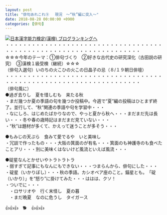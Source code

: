 ```yaml
---
layout: post
title: "俳句あれこれ⑨　 現況　～“秋”編に突入～"
date: 2018-08-28 00:00:00 +0900
categories: [俳句]
---
```


[![](/syuusyuu9701/assets/images/俳句あれこれ⑨-現況-～“秋”編に突入～-br_c_3028_1.gif)](http://blog.with2.net/link.php?1659096:3028 "日本漢字能力検定(漢検) ブログランキングへ")[日本漢字能力検定(漢検) ブログランキングへ](http://blog.with2.net/link.php?1659096:3028)  
・・・・・・・・・・・・・・・・・・・・・・・・・・・・・・・・・・・・・・・・・・・・・・・・・・・・・・・・・・・・・・・・・・・  
☆☆☆今年のテーマ：①俳句づくり　②好きな古代史の研究深化（古田説の研究）　③漢検１級受検（継続）☆☆☆  
（俳句入選句）いのちの火こひの火この日晶子の忌（８/１９朝日俳壇）  
・・・・・・・・・・・・・・・・・・・・・・・・・・・・・・・・・・・・・・・・・・・・・・・・・・・・・・・・・・・・・・・・・・・  
（俳句風に）  
●過ぎ去りし　夏を惜しむも　来たる秋  
・まだ幾つか夏の季語の句を幾つか投稿中。今週で“夏”編の投稿はひとまず終了。並行して、“秋”関連の季語や句を学習中・・・  
・なにしろ、はじめたばかりなので、やっと夏から秋へ・・・まだまだ先は長い・・・冬や春の歳時記はまだまだ見ていない・・・  
・“秋”は題材が多くて、かえって迷うことが多そう・・・  
  
●もみじの天ぷら　食みて愛でるや　いと美味し　  
・冗談で作ったもの・・・大阪の箕面のが有名・・・箕面のも神護寺のも食べたことアリ・・・別に美味くはないけど風流といえば風流・・・　  
  
●碇星なんとかせいやトラトラトラ  
・弱すぎて記事にもなんにもできない・・・つまらんから、俳句にした・・・  
・碇星（いかりぼし）・・・秋の季語。カシオペア座のこと。錨星とも。　「碇（いかり）」を“怒り”に掛けてみた・・・ははは、クソ！  
・ついでに・・・  
　・ロサリオや　行く末怪し　夏の暮  
　・まだ晩夏　なのに危うし　タイガース  
  
👍👍👍　🐕　👍👍👍